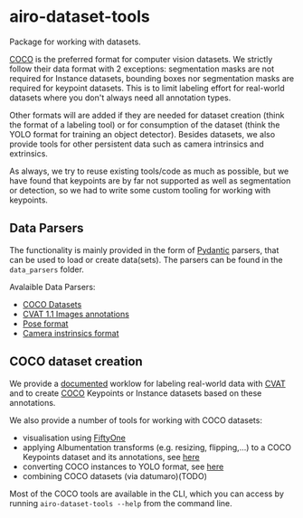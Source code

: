 # airo-dataset-tools
Package for working with datasets.

[COCO](https://cocodataset.org/#format-data) is the preferred format for computer vision datasets. We strictly follow their data format with 2 exceptions: segmentation masks are not required for Instance datasets, bounding boxes nor segmentation masks are required for keypoint datasets. This is to limit labeling effort for real-world datasets where you don't always need all annotation types.

Other formats will are added if they are needed for dataset creation (think the format of a labeling tool) or for consumption of the dataset (think the YOLO format for training an object detector). Besides datasets, we also provide tools for other persistent data such as camera intrinsics and extrinsics.

As always, we try to reuse existing tools/code as much as possible, but we have found that keypoints are by far not supported as well as segmentation or detection, so we had to write some custom tooling for working with keypoints.

## Data Parsers
The functionality is mainly provided in the form of [Pydantic](https://docs.pydantic.dev/) parsers, that can be used to load or create data(sets). The parsers can be found in the `data_parsers` folder.

Avalaible Data Parsers:
* [COCO Datasets](https://cocodataset.org/#format-data)
* [CVAT 1.1 Images annotations](https://opencv.github.io/cvat/docs/manual/advanced/xml_format/)
* [Pose format](docs/pose.md)
* [Camera instrinsics format](docs/camera_intrinsics.md)

## COCO dataset creation
We provide a [documented](airo_dataset_tools/cvat_labeling/readme.md) worklow for labeling real-world data with [CVAT]() and to create [COCO]() Keypoints or Instance datasets based on these annotations.

We also provide a number of tools for working with COCO datasets:
- visualisation using [FiftyOne](https://voxel51.com/)
- applying Albumentation transforms (e.g. resizing, flipping,...) to a COCO Keypoints dataset and its annotations, see [here](airo_dataset_tools/coco_tools/transform_dataset.py)
- converting COCO instances to YOLO format, see [here](airo_dataset_tools/coco_tools/coco_instances_to_yolo.py)
- combining COCO datasets (via datumaro)(TODO)

Most of the COCO tools are available in the CLI, which you can access by running `airo-dataset-tools --help` from the command line.


